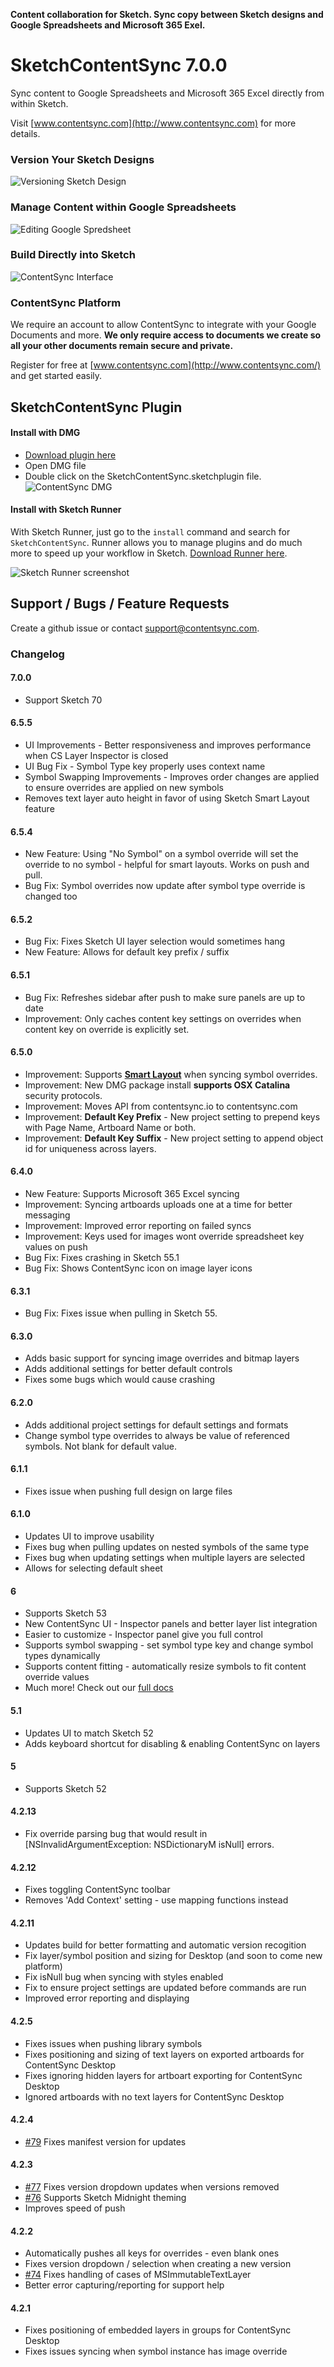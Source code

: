 **Content collaboration for Sketch. Sync copy between Sketch designs and Google Spreadsheets and Microsoft 365 Exel.**

# SketchContentSync 7.0.0

Sync content to Google Spreadsheets and Microsoft 365 Excel directly from within Sketch.

Visit [www.contentsync.com](http://www.contentsync.com) for more details.

### Version Your Sketch Designs
![Versioning Sketch Design](./docs/ContentSync-6-Demo.gif)

### Manage Content within Google Spreadsheets
![Editing Google Spredsheet](./docs/ContentSync-6-Demo-Spreadsheet.gif)

### Build Directly into Sketch
![ContentSync Interface](./docs/sketch-interface-highlighted.png)

### ContentSync Platform

We require an account to allow ContentSync to integrate with your Google Documents and more. **We only require access to documents we create so all your other documents remain secure and private.**

Register for free at [www.contentsync.com](http://www.contentsync.com/) and get started easily.

## SketchContentSync Plugin

#### Install with DMG
+ [Download plugin here](https://contentsync-plugins.s3.amazonaws.com/sketch/ContentSync_Sketch_latest_stable.dmg)
+ Open DMG file
+ Double click on the SketchContentSync.sketchplugin file.
![ContentSync DMG](./docs/dmginstall.png)


#### Install with Sketch Runner
With Sketch Runner, just go to the `install` command and search for `SketchContentSync`. Runner allows you to manage plugins and do much more to speed up your workflow in Sketch. [Download Runner here](http://www.sketchrunner.com).

![Sketch Runner screenshot](./docs/sketchrunner.png)


## Support / Bugs / Feature Requests

Create a github issue or contact [support@contentsync.com](mailto:support@contentsync.com).

### Changelog

#### 7.0.0
+ Support Sketch 70

#### 6.5.5
+ UI Improvements - Better responsiveness and improves performance when CS Layer Inspector is closed
+ UI Bug Fix - Symbol Type key properly uses context name
+ Symbol Swapping Improvements - Improves order changes are applied to ensure overrides are applied on new symbols
+ Removes text layer auto height in favor of using Sketch Smart Layout feature

#### 6.5.4
+ New Feature: Using "No Symbol" on a symbol override will set the override to no symbol - helpful for smart layouts. Works on push and pull.
+ Bug Fix: Symbol overrides now update after symbol type override is changed too

#### 6.5.2
+ Bug Fix: Fixes Sketch UI layer selection would sometimes hang
+ New Feature: Allows for default key prefix / suffix

#### 6.5.1
+ Bug Fix: Refreshes sidebar after push to make sure panels are up to date
+ Improvement: Only caches content key settings on overrides when content key on override is explicitly set.

#### 6.5.0
+ Improvement: Supports **[Smart Layout](https://www.sketch.com/docs/symbols/smart-layout/)** when syncing symbol overrides.
+ Improvement: New DMG package install **supports OSX Catalina** security protocols.
+ Improvement: Moves API from contentsync.io to contentsync.com
+ Improvement: **Default Key Prefix** - New project setting to prepend keys with Page Name, Artboard Name or both.
+ Improvement: **Default Key Suffix** - New project setting to append object id for uniqueness across layers.

#### 6.4.0
+ New Feature: Supports Microsoft 365 Excel syncing
+ Improvement: Syncing artboards uploads one at a time for better messaging
+ Improvement: Improved error reporting on failed syncs
+ Improvement: Keys used for images wont override spreadsheet key values on push
+ Bug Fix: Fixes crashing in Sketch 55.1
+ Bug Fix: Shows ContentSync icon on image layer icons

#### 6.3.1
+ Bug Fix: Fixes issue when pulling in Sketch 55.

#### 6.3.0
+ Adds basic support for syncing image overrides and bitmap layers
+ Adds additional settings for better default controls
+ Fixes some bugs which would cause crashing

#### 6.2.0
+ Adds additional project settings for default settings and formats
+ Change symbol type overrides to always be value of referenced symbols. Not blank for default value.

#### 6.1.1
+ Fixes issue when pushing full design on large files

#### 6.1.0
+ Updates UI to improve usability
+ Fixes bug when pulling updates on nested symbols of the same type
+ Fixes bug when updating settings when multiple layers are selected
+ Allows for selecting default sheet

#### 6
+ Supports Sketch 53
+ New ContentSync UI - Inspector panels and better layer list integration
+ Easier to customize - Inspector panel give you full control
+ Supports symbol swapping - set symbol type key and change symbol types dynamically
+ Supports content fitting - automatically resize symbols to fit content override values
+ Much more! Check out our [full docs](https://www.contentsync.com/docs)

#### 5.1
+ Updates UI to match Sketch 52
+ Adds keyboard shortcut for disabling & enabling ContentSync on layers

#### 5
+ Supports Sketch 52

#### 4.2.13
+ Fix override parsing bug that would result in [NSInvalidArgumentException: NSDictionaryM isNull] errors.

#### 4.2.12
+ Fixes toggling ContentSync toolbar
+ Removes 'Add Context' setting - use mapping functions instead

#### 4.2.11
+ Updates build for better formatting and automatic version recogition
+ Fix layer/symbol position and sizing for Desktop (and soon to come new platform)
+ Fix isNull bug when syncing with styles enabled
+ Fix to ensure project settings are updated before commands are run
+ Improved error reporting and displaying

#### 4.2.5
+ Fixes issues when pushing library symbols
+ Fixes positioning and sizing of text layers on exported artboards for ContentSync Desktop
+ Fixes ignoring hidden layers for artboart exporting for ContentSync Desktop
+ Ignored artboards with no text layers for ContentSync Desktop

#### 4.2.4
+ [#79](https://github.com/contentsync/SketchContentSync/issues/79) Fixes manifest version for updates

#### 4.2.3

+ [#77](https://github.com/contentsync/SketchContentSync/issues/77) Fixes version dropdown updates when versions removed
+ [#76](https://github.com/contentsync/SketchContentSync/issues/76) Supports Sketch Midnight theming
+ Improves speed of push

#### 4.2.2

+ Automatically pushes all keys for overrides - even blank ones
+ Fixes version dropdown / selection when creating a new version
+ [#74](https://github.com/contentsync/SketchContentSync/issues/74) Fixes handling of cases of MSImmutableTextLayer
+ Better error capturing/reporting for support help

#### 4.2.1

+ Fixes positioning of embedded layers in groups for ContentSync Desktop
+ Fixes issues syncing when symbol instance has image override

